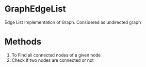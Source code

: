# GraphEdgeList
Edge List Implementation of Graph. Considered as undirected graph
# Methods
1. To Find all connected nodes of a given node
2. Check if two nodes are connected or not
